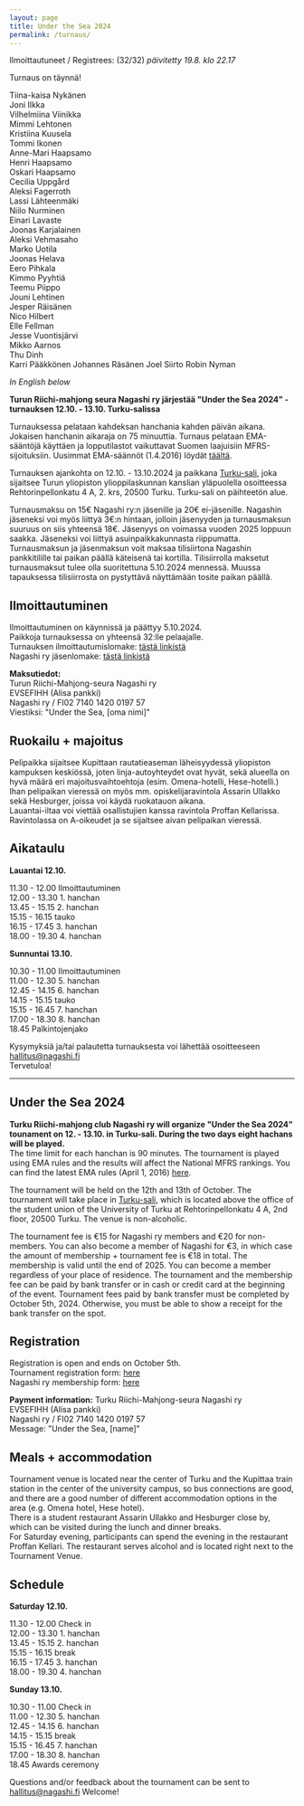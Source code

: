 ```yaml
---
layout: page
title: Under the Sea 2024
permalink: /turnaus/
---
```

Ilmoittautuneet / Registrees: (32/32) *päivitetty 19.8. klo 22.17* 

Turnaus on täynnä!

Tiina-kaisa Nykänen   
Joni Ilkka  
Vilhelmiina Viinikka   
Mimmi Lehtonen  
Kristiina	Kuusela  
Tommi	Ikonen  
Anne-Mari Haapsamo  
Henri	Haapsamo  
Oskari Haapsamo  
Cecilia	Uppgård  
Aleksi Fagerroth  
Lassi	Lähteenmäki  
Niilo	Nurminen  
Einari Lavaste  
Joonas Karjalainen  
Aleksi Vehmasaho  
Marko	Uotila   
Joonas Helava  
Eero Pihkala   
Kimmo Pyyhtiä   
Teemu	Piippo   
Jouni	Lehtinen  
Jesper Räisänen   
Nico Hilbert    
Elle Fellman  
Jesse	Vuontisjärvi  
Mikko	Aarnos   
Thu	Dinh   
Karri	Pääkkönen
Johannes Räsänen 
Joel Siirto
Robin Nyman
  
*In English below*  
  
**Turun Riichi-mahjong seura Nagashi ry järjestää
"Under the Sea 2024" -turnauksen 12.10. - 13.10. Turku-salissa**  
  
Turnauksessa pelataan kahdeksan hanchania kahden päivän aikana. 
Jokaisen hanchanin aikaraja on 75 minuuttia.
Turnaus pelataan EMA-sääntöjä käyttäen ja lopputilastot vaikuttavat Suomen laajuisiin MFRS-sijoituksiin.
Uusimmat EMA-säännöt (1.4.2016) löydät [täältä](http://mahjong-europe.org/portal/images/docs/Riichi-rules-2016-EN.pdf).

Turnauksen ajankohta on 12.10. - 13.10.2024 ja paikkana [Turku-sali](https://www.google.com/maps/place/Turun+yliopiston+ylioppilaskunta+(TYY)/@60.4542084,22.2844857,17z/data=!3m1!4b1!4m6!3m5!1s0x468c76ef052923d1:0xcf557d9666133ac!8m2!3d60.4542058!4d22.2870606!16s%2Fg%2F1tk21kxy?entry=ttu), joka sijaitsee Turun yliopiston ylioppilaskunnan kanslian yläpuolella osoitteessa Rehtorinpellonkatu 4 A, 2. krs, 20500 Turku.
Turku-sali on päihteetön alue.
  
Turnausmaksu on 15€ Nagashi ry:n jäsenille ja 20€ ei-jäsenille. Nagashin jäseneksi voi myös liittyä 3€:n hintaan, jolloin jäsenyyden ja turnausmaksun suuruus on siis yhteensä 18€. Jäsenyys on voimassa vuoden 2025 loppuun saakka. Jäseneksi voi liittyä asuinpaikkakunnasta riippumatta.  
Turnausmaksun ja jäsenmaksun voit maksaa tilisiirtona Nagashin pankkitilille tai paikan päällä käteisenä tai kortilla.
Tilisiirrolla maksetut turnausmaksut tulee olla suoritettuna 5.10.2024 mennessä. Muussa tapauksessa tilisiirrosta on pystyttävä näyttämään tosite paikan päällä.
  
## Ilmoittautuminen
Ilmoittautuminen on käynnissä ja päättyy 5.10.2024.  
Paikkoja turnauksessa on yhteensä 32:lle pelaajalle.  
Turnauksen ilmoittautumislomake: [tästä linkistä](https://forms.gle/YCvrJaPENnz72wdg9)  
Nagashi ry jäsenlomake: [tästä linkistä](https://docs.google.com/forms/d/e/1FAIpQLSf4a6pGh08m8rDUGXLpO8rvnOBJIZ_kcWnOvn9dqImti2nCCA/viewform?usp=sharing)
  
**Maksutiedot:**  
Turun Riichi-Mahjong-seura Nagashi ry   
EVSEFIHH (Alisa pankki)   
Nagashi ry / FI02 7140 1420 0197 57   
Viestiksi: "Under the Sea, [oma nimi]"   
  
## Ruokailu + majoitus
Pelipaikka sijaitsee Kupittaan rautatieaseman läheisyydessä yliopiston kampuksen keskiössä, joten linja-autoyhteydet ovat hyvät, sekä alueella on hyvä määrä eri majoitusvaihtoehtoja (esim. Omena-hotelli, Hese-hotelli.)   
Ihan pelipaikan vieressä on myös mm. opiskelijaravintola Assarin Ullakko sekä Hesburger, joissa voi käydä ruokatauon aikana.  
Lauantai-iltaa voi viettää osallistujien kanssa ravintola Proffan Kellarissa. Ravintolassa on A-oikeudet ja se sijaitsee aivan pelipaikan vieressä.


## Aikataulu
**Lauantai 12.10.**  
  
11.30 - 12.00 Ilmoittautuminen  
12.00 - 13.30 1. hanchan  
13.45 - 15.15 2. hanchan  
15.15 - 16.15 tauko  
16.15 - 17.45 3. hanchan  
18.00 - 19.30 4. hanchan  
  
**Sunnuntai 13.10.**  
  
10.30 - 11.00 Ilmoittautuminen  
11.00 - 12.30 5. hanchan  
12.45 - 14.15 6. hanchan  
14.15 - 15.15 tauko  
15.15 - 16.45 7. hanchan  
17.00 - 18.30 8. hanchan  
18.45 Palkintojenjako  
  
Kysymyksiä ja/tai palautetta turnauksesta voi lähettää osoitteeseen hallitus@nagashi.fi  
Tervetuloa!

---------------------  
## Under the Sea 2024
**Turku Riichi-mahjong club Nagashi ry will organize "Under the Sea 2024" tounament on 12. - 13.10. in Turku-sali.
During the two days eight hachans will be played.**  
The time limit for each hanchan is 90 minutes.
The tournament is played using EMA rules and the results will  affect the National MFRS rankings.
You can find the latest EMA rules (April 1, 2016) [here](http://mahjong-europe.org/portal/images/docs/Riichi-rules-2016-EN.pdf).

The tournament will be held on the 12th and 13th of October. The tournament will take place in [Turku-sali](https://www.google.com/maps/place/Turun+yliopiston+ylioppilaskunta+(TYY)/@60.4542084,22.2844857,17z/data=!3m1!4b1!4m6!3m5!1s0x468c76ef052923d1:0xcf557d9666133ac!8m2!3d60.4542058!4d22.2870606!16s%2Fg%2F1tk21kxy?entry=ttu), which is located above the office of the student union of the University of Turku at Rehtorinpellonkatu 4 A, 2nd floor, 20500 Turku.
The venue is non-alcoholic. 

The tournament fee is €15 for Nagashi ry members and €20 for non-members. You can also become a member of Nagashi for €3, in which case the amount of membership + tournament fee is €18 in total. The membership is valid until the end of 2025. You can become a member regardless of your place of residence.
The tournament and the membership fee can be paid by bank transfer or in cash or credit card at the beginning of the event.
Tournament fees paid by bank transfer must be completed by October 5th, 2024. Otherwise, you must be able to show a receipt for the bank transfer on the spot.
## Registration
Registration is open and ends on October 5th.   
Tournament registration form: [here](https://forms.gle/YCvrJaPENnz72wdg9)  
Nagashi ry membership form: [here](https://docs.google.com/forms/d/e/1FAIpQLSf4a6pGh08m8rDUGXLpO8rvnOBJIZ_kcWnOvn9dqImti2nCCA/viewform?usp=sharing)

**Payment information:**
Turku Riichi-Mahjong-seura Nagashi ry  
EVSEFIHH (Alisa pankki)   
Nagashi ry / FI02 7140 1420 0197 57   
Message: "Under the Sea, [name]" 

## Meals + accommodation
Tournament venue is located near the center of Turku and the Kupittaa train station in the center of the university campus, so bus connections are good, and there are a good number of different accommodation options in the area (e.g. Omena hotel, Hese hotel).  
There is a student restaurant Assarin Ullakko and Hesburger close by, which can be visited during the lunch and dinner breaks.  
For Saturday evening, participants can spend the evening in the restaurant Proffan Kellari. The restaurant serves alcohol and is located right next to the Tournament Venue.

## Schedule
**Saturday 12.10.**  
  
11.30 - 12.00 Check in  
12.00 - 13.30 1. hanchan  
13.45 - 15.15 2. hanchan  
15.15 - 16.15 break  
16.15 - 17.45 3. hanchan  
18.00 - 19.30 4. hanchan  
  
**Sunday 13.10.**  
  
10.30 - 11.00 Check in  
11.00 - 12.30 5. hanchan  
12.45 - 14.15 6. hanchan  
14.15 - 15.15 break  
15.15 - 16.45 7. hanchan  
17.00 - 18.30 8. hanchan  
18.45 Awards ceremony  

Questions and/or feedback about the tournament can be sent to hallitus@nagashi.fi
Welcome!

